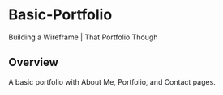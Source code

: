 # Basic-Portfolio
Building a Wireframe | That Portfolio Though

## Overview
A basic portfolio with About Me, Portfolio, and Contact pages.
